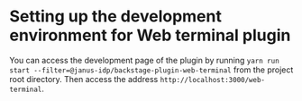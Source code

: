 # Setting up the development environment for Web terminal plugin

You can access the development page of the plugin by running `yarn run start --filter=@janus-idp/backstage-plugin-web-terminal` from the project root directory. Then access the address `http://localhost:3000/web-terminal`.
